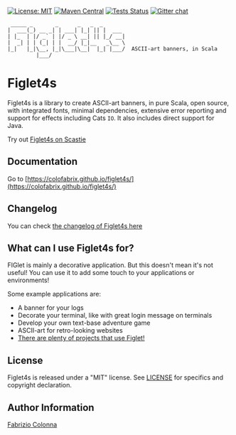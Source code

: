 [![License: MIT](https://img.shields.io/badge/License-MIT-yellow.svg)](https://choosealicense.com/licenses/mit/)
[![Maven Central](https://img.shields.io/maven-central/v/com.colofabrix.scala/figlet4s-core_2.13.svg?label=Maven%20Central)](https://search.maven.org/search?q=g:%22com.colofabrix.scala%22%20AND%20a:%22figlet4s-core_2.13%22)
[![Tests Status](https://github.com/ColOfAbRiX/figlet4s/actions/workflows/tests.yml/badge.svg)](https://github.com/ColOfAbRiX/figlet4s/actions/workflows/tests.yml)
[![Gitter chat](https://badges.gitter.im/ColOfAbRiX/figlet4s.png)](https://gitter.im/figlet4s/community)

```
 _____ _       _      _   _  _
|  ___(_) __ _| | ___| |_| || |  ___
| |_  | |/ _` | |/ _ \ __| || |_/ __|
|  _| | | (_| | |  __/ |_|__   _\__ \
|_|   |_|\__, |_|\___|\__|  |_| |___/  ASCII-art banners, in Scala
         |___/
```

# Figlet4s

Figlet4s is a library to create ASCII-art banners, in pure Scala, open source, with integrated fonts,
minimal dependencies, extensive error reporting and support for effects including Cats `IO`. It also
includes direct support for Java.

Try out [Figlet4s on Scastie](https://scastie.scala-lang.org/9YY836k5SHmcrqeiNdL0pw)

## Documentation

Go to [https://colofabrix.github.io/figlet4s/](https://colofabrix.github.io/figlet4s/)

## Changelog

You can check [the changelog of Figlet4s here](CHANGELOG.md)

## What can I use Figlet4s for?

FIGlet is mainly a decorative application. But this doesn't mean it's not useful! You can use it to
add some touch to your applications or environments!

Some example applications are:

* A banner for your logs
* Decorate your terminal, like with great login message on terminals
* Develop your own text-base adventure game
* ASCII-art for retro-looking websites
* [There are plenty of projects that use Figlet!](https://github.com/topics/figlet)

## License

Figlet4s is released under a "MIT" license. See [LICENSE](LICENSE) for specifics and copyright
declaration.

## Author Information

[Fabrizio Colonna](mailto:colofabrix@tin.it)
